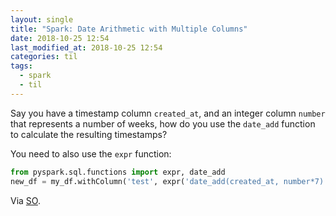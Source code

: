 ```yaml
---
layout: single
title: "Spark: Date Arithmetic with Multiple Columns"
date: 2018-10-25 12:54
last_modified_at: 2018-10-25 12:54
categories: til
tags:
  - spark
  - til
---
```


Say you have a timestamp column `created_at`,
and an integer column `number` that represents a number of weeks,
how do you use the `date_add` function to calculate the resulting timestamps?

You need to also use the `expr` function:

```python
from pyspark.sql.functions import expr, date_add
new_df = my_df.withColumn('test', expr('date_add(created_at, number*7)'))
```

Via [SO](https://stackoverflow.com/q/36561435/1257318).
